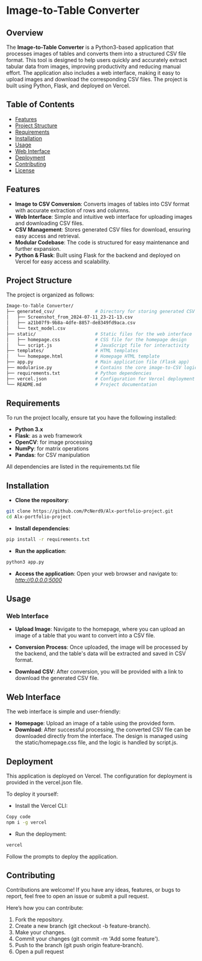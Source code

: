 # Image-to-Table Converter

## Overview

The **Image-to-Table Converter** is a Python3-based application that processes images of tables and converts them into a structured CSV file format. This tool is designed to help users quickly and accurately extract tabular data from images, improving productivity and reducing manual effort. The application also includes a web interface, making it easy to upload images and download the corresponding CSV files. The project is built using Python, Flask, and deployed on Vercel.

## Table of Contents

- [Features](#features)
- [Project Structure](#project-structure)
- [Requirements](#requirements)
- [Installation](#installation)
- [Usage](#usage)
- [Web Interface](#web-interface)
- [Deployment](#deployment)
- [Contributing](#contributing)
- [License](#license)

## Features

- **Image to CSV Conversion**: Converts images of tables into CSV format with accurate extraction of rows and columns.
- **Web Interface**: Simple and intuitive web interface for uploading images and downloading CSV files.
- **CSV Management**: Stores generated CSV files for download, ensuring easy access and retrieval.
- **Modular Codebase**: The code is structured for easy maintenance and further expansion.
- **Python & Flask**: Built using Flask for the backend and deployed on Vercel for easy access and scalability.

## Project Structure

The project is organized as follows:

```bash
Image-to-Table Converter/
├── generated_csv/               # Directory for storing generated CSV files
│   ├── Screenshot_from_2024-07-11_23-21-13.csv
│   ├── a21b07f9-9b8a-4dfe-8857-de8349fd9aca.csv
│   └── text_model.csv
├── static/                      # Static files for the web interface
│   ├── homepage.css             # CSS file for the homepage design
│   └── script.js                # JavaScript file for interactivity
├── templates/                   # HTML templates
│   └── homepage.html            # Homepage HTML template
├── app.py                       # Main application file (Flask app)
├── modularise.py                # Contains the core image-to-CSV logic
├── requirements.txt             # Python dependencies
├── vercel.json                  # Configuration for Vercel deployment
└── README.md                    # Project documentation
```

## Requirements
To run the project locally, ensure tat you have the following installed:

- **Python 3.x**
- **Flask**: as a web framework
- **OpenCV**: for image processing
- **NumPy**: for matrix operations
- **Pandas**: for CSV manipulation

All dependencies are listed in the requirements.txt file

## Installation

- **Clone the repository**:
```bash
git clone https://github.com/PcNerd9/Alx-portfolio-project.git
cd Alx-portfolio-project
```

- **Install dependencies**:
```bash
pip install -r requirements.txt
```

- **Run the application**:
```bash
python3 app.py
```

- **Access the application**: Open your web browser and navigate to: *http://0.0.0.0:5000*


## Usage
### Web Interface
- **Upload Image**: Navigate to the homepage, where you can upload an image of a table that you want to convert into a CSV file.

- **Conversion Process**: Once uploaded, the image will be processed by the backend, and the table's data will be extracted and saved in CSV format.

- **Download CSV**: After conversion, you will be provided with a link to download the generated CSV file.

## Web Interface
The web interface is simple and user-friendly:

- **Homepage**: Upload an image of a table using the provided form.
- **Download**: After successful processing, the converted CSV file can be downloaded directly from the interface.
The design is managed using the static/homepage.css file, and the logic is handled by script.js.

## Deployment
This application is deployed on Vercel. The configuration for deployment is provided in the vercel.json file.

To deploy it yourself:

- Install the Vercel CLI:

```bash
Copy code
npm i -g vercel
```
- Run the deployment:

```bash
vercel
```
Follow the prompts to deploy the application.

## Contributing
Contributions are welcome! If you have any ideas, features, or bugs to report, feel free to open an issue or submit a pull request.

Here’s how you can contribute:

1.  Fork the repository.
2.  Create a new branch (git checkout -b feature-branch).
3.  Make your changes.
4.  Commit your changes (git commit -m 'Add some feature').
5.  Push to the branch (git push origin feature-branch).
6.  Open a pull request

